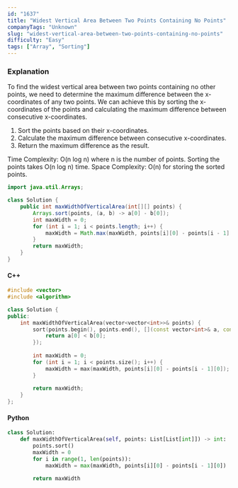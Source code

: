 ```yaml
---
id: "1637"
title: "Widest Vertical Area Between Two Points Containing No Points"
companyTags: "Unknown"
slug: "widest-vertical-area-between-two-points-containing-no-points"
difficulty: "Easy"
tags: ["Array", "Sorting"]
---
```


### Explanation

To find the widest vertical area between two points containing no other points, we need to determine the maximum difference between the x-coordinates of any two points. We can achieve this by sorting the x-coordinates of the points and calculating the maximum difference between consecutive x-coordinates.

1. Sort the points based on their x-coordinates.
2. Calculate the maximum difference between consecutive x-coordinates.
3. Return the maximum difference as the result.

Time Complexity: O(n log n) where n is the number of points. Sorting the points takes O(n log n) time.
Space Complexity: O(n) for storing the sorted points.

```java
import java.util.Arrays;

class Solution {
    public int maxWidthOfVerticalArea(int[][] points) {
        Arrays.sort(points, (a, b) -> a[0] - b[0]);
        int maxWidth = 0;
        for (int i = 1; i < points.length; i++) {
            maxWidth = Math.max(maxWidth, points[i][0] - points[i - 1][0]);
        }
        return maxWidth;
    }
}
```

#### C++
```cpp
#include <vector>
#include <algorithm>

class Solution {
public:
    int maxWidthOfVerticalArea(vector<vector<int>>& points) {
        sort(points.begin(), points.end(), [](const vector<int>& a, const vector<int>& b) {
            return a[0] < b[0];
        });
        
        int maxWidth = 0;
        for (int i = 1; i < points.size(); i++) {
            maxWidth = max(maxWidth, points[i][0] - points[i - 1][0]);
        }
        
        return maxWidth;
    }
};
```

#### Python
```python
class Solution:
    def maxWidthOfVerticalArea(self, points: List[List[int]]) -> int:
        points.sort()
        maxWidth = 0
        for i in range(1, len(points)):
            maxWidth = max(maxWidth, points[i][0] - points[i - 1][0])
        
        return maxWidth
```